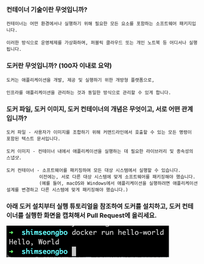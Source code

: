 ### 컨테이너 기술이란 무엇입니까?
    컨테이너는 어떤 환경에서나 실행하기 위해 필요한 모든 요소를 포함하는 소프트웨어 패키지입니다.

    이러한 방식으로 운영체제를 가상화하며, 퍼블릭 클라우드 또는 개인 노트북 등 어디서나 실행됩니다.
### 도커란 무엇입니까? (100자 이내로 요약)
    도커는 애플리케이션을 개발, 제공 및 실행하기 위한 개방형 플랫폼으로,

    인프라를 애플리케이션을 관리하는 것과 동일한 방식으로 관리할 수 있게 합니다.
    
### 도커 파일, 도커 이미지, 도커 컨테이너의 개념은 무엇이고, 서로 어떤 관계입니까?
    도커 파일 - 사용자가 이미지를 조합하기 위해 커맨드라인에서 호출할 수 있는 모든 명령이 포함된 텍스트 문서입니다.

    도커 이미지 - 컨테이너 내에서 애플리케이션을 실행하는 데 필요한 라이브러리 및 종속성의 스냅샷.

    도커 컨테이너 - 소프트웨어를 패키징하여 모든 대상 시스템에서 실행할 수 있습니다. 
                이전에는, 서로 다른 대상 시스템에 맞게 소프트웨어를 패키징해야 했습니다. 
                (예를 들어, macOS와 Windows에서 애플리케이션을 실행하려면 애플리케이션 설계를 변경하고 다른 시스템에 맞게 패키징해야 했습니다.)

### 아래 도커 설치부터 실행 튜토리얼을 참조하여 도커를 설치하고, 도커 컨테이너를 실행한 화면을 캡쳐해서 Pull Request에 올리세요.
 ![img.png](img.png)